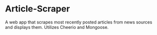 # Article-Scraper
A web app that scrapes most recently posted articles from news sources and displays them. Utilizes Cheerio and Mongoose.
